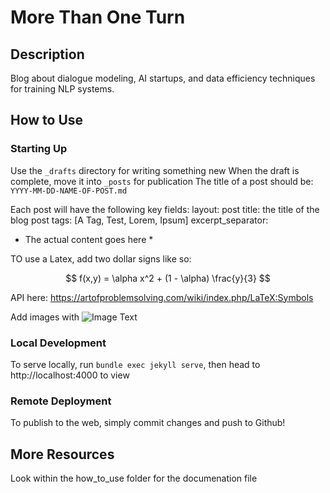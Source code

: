 # More Than One Turn

## Description
Blog about dialogue modeling, AI startups, and data efficiency techniques for training NLP systems.

## How to Use

### Starting Up
Use the `_drafts` directory for writing something new
When the draft is complete, move it into `_posts` for publication
The title of a post should be: `YYYY-MM-DD-NAME-OF-POST.md`

Each post will have the following key fields:
  layout: post
  title: the title of the blog post
  tags: [A Tag, Test, Lorem, Ipsum]
  excerpt_separator: <!--more-->

  * The actual content goes here *

TO use a Latex, add two dollar signs like so:

  $$ f(x,y) = \alpha x^2 + (1 - \alpha) \frac{y}{3} $$

API here: https://artofproblemsolving.com/wiki/index.php/LaTeX:Symbols

Add images with ![Image Text]({{"/assets/img/image-name.png"}})

### Local Development
To serve locally, run `bundle exec jekyll serve`, then head to http://localhost:4000 to view

### Remote Deployment
To publish to the web, simply commit changes and push to Github!

## More Resources
Look within the how_to_use folder for the documenation file